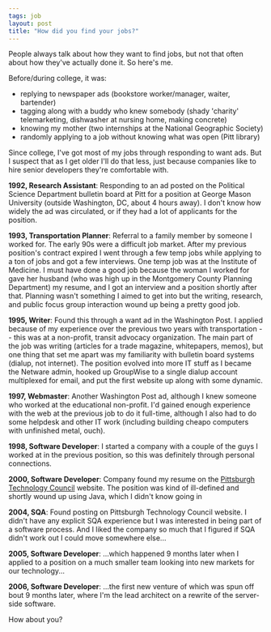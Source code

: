 ```yaml
---
tags: job
layout: post
title: "How did you find your jobs?"
---
```




<p>People always talk about how they want to find jobs, but not that often about how they've actually done it. So here's me.</p>

<p>Before/during college, it was:</p>

<p><ul>
  <li>replying to newspaper ads (bookstore worker/manager, waiter, bartender)</li>
  <li>tagging along with a buddy who knew somebody (shady 'charity' telemarketing, dishwasher at nursing home, making concrete)</li>
  <li>knowing my mother (two internships at the National Geographic Society)
  <li>randomly applying to a job without knowing what was open (Pitt library)</li>
</ul>

<p>
<p>Since college, I've got most of my jobs through responding to want
ads. But I suspect that as I get older I'll do that less, just because
companies like to hire senior developers they're comfortable with.</p>

<p><b>1992, Research Assistant</b>: Responding to an ad posted on the
Political Science Department bulletin board at Pitt for a position at
George Mason University (outside Washington, DC, about 4 hours
away). I don't know how widely the ad was circulated, or if they had a
lot of applicants for the position.</p>

<p><b>1993, Transportation Planner</b>: Referral to a family member
by someone I worked for. The early 90s were a difficult
job market. After my previous position's contract expired I went
through a few temp jobs while applying to a ton of jobs and got a few
interviews. One temp job was at the Institute of Medicine. I must have
done a good job because the woman I worked for gave her husband (who
was high up in the Montgomery County Planning Department) my resume,
and I got an interview and a position shortly after that. Planning
wasn't something I aimed to get into but the writing, research, and
public focus group interaction wound up being a pretty good job.</p>

<p><b>1995, Writer</b>: Found this through a want ad in the Washington
Post. I applied because of my experience over the previous two years
with transportation -- this was at a non-profit, transit advocacy
organization. The main part of the job was writing (articles for a
trade magazine, whitepapers, memos), but one thing that set me apart
was my familiarity with bulletin board systems (dialup, not
internet). The position evolved into more IT stuff as I became the
Netware admin, hooked up GroupWise to a single dialup account
multiplexed for email, and put the first website up along with some
dynamic.</p>

<p><b>1997, Webmaster</b>: Another Washington Post ad, although I knew
someone who worked at the educational non-profit. I'd gained enough
experience with the web at the previous job to do it full-time,
although I also had to do some helpdesk and other IT work (including
building cheapo computers with unfinished metal, ouch).</p>

<p><b>1998, Software Developer</b>: I started a company with a couple
of the guys I worked at in the previous position, so this was
definitely through personal connections.</p>

<p><b>2000, Software Developer</b>: Company found my resume on the <a
href="http://www.pghtech.org/">Pittsburgh Technology Council</a>
website. The position was kind of ill-defined and shortly wound up
using Java, which I didn't know going in</p>

<p><b>2004, SQA</b>: Found posting on Pittsburgh Technology Council
website. I didn't have any explicit SQA experience but I was
interested in being part of a software process. And I liked the
company so much that I figured if SQA didn't work out I could move
somewhere else...</p>

<p><b>2005, Software Developer</b>: ...which happened 9 months later
when I applied to a position on a much smaller team looking into new
markets for our technology...</p>

<p><b>2006, Software Developer</b>: ...the first new venture of which
was spun off bout 9 months later, where I'm the lead architect on a
rewrite of the server-side software.</p>

<p>How about you?</p>




